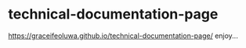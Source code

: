 # technical-documentation-page
 
 https://graceifeoluwa.github.io/technical-documentation-page/
 enjoy...
